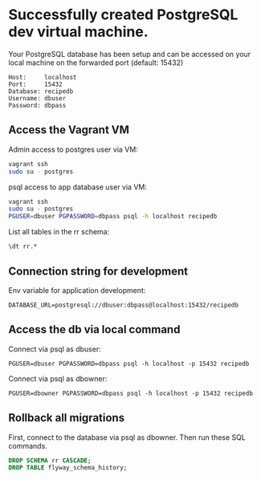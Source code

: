 # Successfully created PostgreSQL dev virtual machine.

Your PostgreSQL database has been setup and can be accessed on your local machine on the forwarded port (default: 15432)  

```
Host:     localhost
Port:     15432
Database: recipedb
Username: dbuser
Password: dbpass
```

## Access the Vagrant VM  

Admin access to postgres user via VM:  

```bash
vagrant ssh
sudo su - postgres
```

psql access to app database user via VM:  

```bash
vagrant ssh
sudo su - postgres
PGUSER=dbuser PGPASSWORD=dbpass psql -h localhost recipedb
```

List all tables in the rr schema:

```psql
\dt rr.*
```

## Connection string for development  

Env variable for application development:  

```
DATABASE_URL=postgresql://dbuser:dbpass@localhost:15432/recipedb
```

## Access the db via local command

Connect via psql as dbuser:  

```
PGUSER=dbuser PGPASSWORD=dbpass psql -h localhost -p 15432 recipedb
```

Connect via psql as dbowner:  

```
PGUSER=dbowner PGPASSWORD=dbpass psql -h localhost -p 15432 recipedb
```

## Rollback all migrations  

First, connect to the database via psql as dbowner. Then run these SQL commands.  

```sql
DROP SCHEMA rr CASCADE;
DROP TABLE flyway_schema_history;
```
